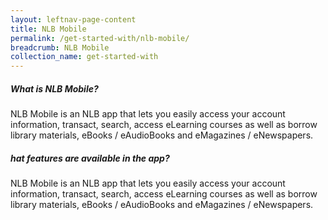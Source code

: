 ```yaml
---
layout: leftnav-page-content
title: NLB Mobile
permalink: /get-started-with/nlb-mobile/
breadcrumb: NLB Mobile
collection_name: get-started-with
---
```

<!--- Q1 What is NLB Mobile -->
<div class="col is-large bp-accordion-header padding has-icons-right field has-addons is-marginless">
	<div class="col is-expanded is-fullwidth is-paddingless">
		<h5 class="has-text-grey-dark is-marginless"><b>What is NLB Mobile?</b></h5>
	</div>
	<span class="sgds-icon sgds-icon-plus is-size-4 bp-accordion-button"></span>
</div>
<div id="accordion-body-0" class="col padding bp-accordion-body">
	<p class="margin--top--none">NLB Mobile is an NLB app that lets you easily access your account information, transact, search, access eLearning courses as well as borrow library materials, eBooks / eAudioBooks and eMagazines / eNewspapers.</p>
</div>

<!--- Q2 What features are available in the app -->
<div class="col is-large bp-accordion-header padding has-icons-right field has-addons is-marginless">
	<div class="col is-expanded is-fullwidth is-paddingless">
		<h5 class="has-text-grey-dark is-marginless"><b>hat features are available in the app?</b></h5>
	</div>
	<span class="sgds-icon sgds-icon-plus is-size-4 bp-accordion-button"></span>
</div>
<div id="accordion-body-0" class="col padding bp-accordion-body">
	<p class="margin--top--none">NLB Mobile is an NLB app that lets you easily access your account information, transact, search, access eLearning courses as well as borrow library materials, eBooks / eAudioBooks and eMagazines / eNewspapers.</p>
</div>